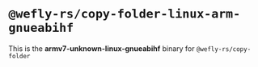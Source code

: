 # `@wefly-rs/copy-folder-linux-arm-gnueabihf`

This is the **armv7-unknown-linux-gnueabihf** binary for `@wefly-rs/copy-folder`
